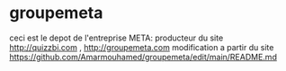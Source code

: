 # groupemeta
ceci est le depot de l'entreprise META: producteur du site http://quizzbi.com , http://groupemeta.com
 modification a partir du site https://github.com/Amarmouhamed/groupemeta/edit/main/README.md
